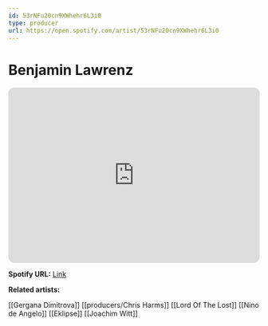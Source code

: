 ```yaml
---
id: 53rNFu20cn9XWhehr6L3i0
type: producer
url: https://open.spotify.com/artist/53rNFu20cn9XWhehr6L3i0
---
```

# Benjamin Lawrenz

<iframe style="border-radius:12px" src="https://open.spotify.com/embed/artist/53rNFu20cn9XWhehr6L3i0" width="100%" height="352" frameBorder="0" allowfullscreen="" allow="autoplay; clipboard-write; encrypted-media; fullscreen; picture-in-picture" loading="lazy"></iframe>

**Spotify URL:** [Link](https://open.spotify.com/artist/53rNFu20cn9XWhehr6L3i0)

**Related artists:**

[[Gergana Dimitrova]]
[[producers/Chris Harms]]
[[Lord Of The Lost]]
[[Nino de Angelo]]
[[Eklipse]]
[[Joachim Witt]]
